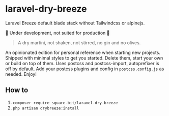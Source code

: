 # laravel-dry-breeze
Laravel Breeze default blade stack without Tailwindcss or alpinejs.

:construction: Under development, not suited for production :construction:

> A dry martini, not shaken, not stirred, no gin and no olives.

An opinionated edition for personal reference when starting new projects. Shipped with minimal styles to get you started. Delete them, start your own or build on top of them. Uses postcss and postcss-import, autoprefixer is off by default. Add your postcss plugins and config in ``postcss.config.js`` as needed. Enjoy!

## How to

1. ``composer require square-bit/laravel-dry-breeze``
2. ``php artisan drybreeze:install``